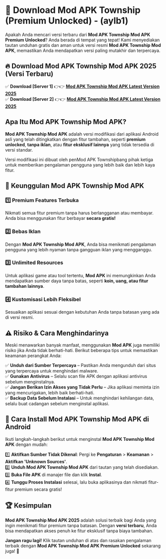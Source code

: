 

# 🎯 Download Mod APK Township (Premium Unlocked) -  (aylb1) 

Apakah Anda mencari versi terbaru dari **Mod APK Township Mod APK Premium Unlocked**? Anda berada di tempat yang tepat! Kami menyediakan tautan unduhan gratis dan aman untuk versi resmi **Mod APK Township Mod APK**, memastikan Anda mendapatkan versi paling mutakhir dan terpercaya.

## 🔥 Download Mod APK Township Mod APK 2025 (Versi Terbaru)

✅ **Download [Server 1]** 👉👉 [**Mod APK Township Mod APK Latest Version 2025**](https://apkcomod.com?title=Mod_APK_Township)  
✅ **Download [Server 2]** 👉👉 [**Mod APK Township Mod APK Latest Version 2025**](https://apkcomod.com?title=Mod_APK_Township)  

## Apa Itu Mod APK Township Mod APK?

**Mod APK Township Mod APK** adalah versi modifikasi dari aplikasi Android asli yang telah ditingkatkan dengan fitur tambahan, seperti **premium unlocked**, **tanpa iklan**, atau **fitur eksklusif lainnya** yang tidak tersedia di versi standar.

Versi modifikasi ini dibuat oleh penMod APK Townshipbang pihak ketiga untuk memberikan pengalaman pengguna yang lebih baik dan lebih kaya fitur.

## 🎯 Keunggulan Mod APK Township Mod APK

### 1️⃣ Premium Features Terbuka
Nikmati semua fitur premium tanpa harus berlangganan atau membayar. Anda bisa menggunakan fitur berbayar **secara gratis!**

### 2️⃣ Bebas Iklan
Dengan **Mod APK Township Mod APK**, Anda bisa menikmati pengalaman pengguna yang lebih nyaman tanpa gangguan iklan yang mengganggu.

### 3️⃣ Unlimited Resources
Untuk aplikasi game atau tool tertentu, **Mod APK** ini memungkinkan Anda mendapatkan sumber daya tanpa batas, seperti **koin, uang, atau fitur tambahan lainnya**.

### 4️⃣ Kustomisasi Lebih Fleksibel
Sesuaikan aplikasi sesuai dengan kebutuhan Anda tanpa batasan yang ada di versi resmi.

## ⚠️ Risiko & Cara Menghindarinya

Meski menawarkan banyak manfaat, menggunakan **Mod APK** juga memiliki risiko jika Anda tidak berhati-hati. Berikut beberapa tips untuk memastikan keamanan perangkat Anda:

✅ **Unduh dari Sumber Terpercaya** – Pastikan Anda mengunduh dari situs yang terpercaya untuk menghindari malware.  
✅ **Gunakan Antivirus** – Selalu scan file APK dengan aplikasi antivirus sebelum menginstalnya.  
✅ **Jangan Berikan Izin Akses yang Tidak Perlu** – Jika aplikasi meminta izin yang mencurigakan, lebih baik berhati-hati.  
✅ **Backup Data Sebelum Instalasi** – Untuk menghindari kehilangan data, selalu buat cadangan sebelum menginstal aplikasi.

## 📌 Cara Install Mod APK Township Mod APK di Android

Ikuti langkah-langkah berikut untuk menginstal **Mod APK Township Mod APK** dengan mudah:

1️⃣ **Aktifkan Sumber Tidak Dikenal**: Pergi ke **Pengaturan** > **Keamanan** > **Aktifkan 'Unknown Sources'**.  
2️⃣ **Unduh Mod APK Township Mod APK** dari tautan yang telah disediakan.  
3️⃣ **Buka File APK** di manajer file dan klik **Instal**.  
4️⃣ **Tunggu Proses Instalasi** selesai, lalu buka aplikasinya dan nikmati fitur-fitur premium secara gratis!

## 🏆 Kesimpulan

**Mod APK Township Mod APK 2025** adalah solusi terbaik bagi Anda yang ingin menikmati fitur premium tanpa batasan. Dengan **versi terbaru**, Anda bisa mendapatkan akses penuh ke fitur eksklusif tanpa biaya tambahan.

**Jangan ragu lagi!** Klik tautan unduhan di atas dan rasakan pengalaman terbaik dengan **Mod APK Township Mod APK Premium Unlocked** sekarang juga! 🚀

